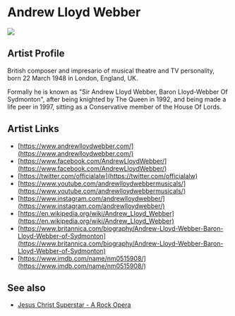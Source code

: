 # Andrew Lloyd Webber

![](../../asssets/artists/Andrew_Lloyd_Webber.png)

## Artist Profile

British composer and impresario of musical theatre and TV personality, born 22 March 1948 in London, England, UK.

Formally he is known as "Sir Andrew Lloyd Webber, Baron Lloyd-Webber Of Sydmonton", after being knighted by The Queen in 1992, and being made a life peer in 1997, sitting as a Conservative member of the House Of Lords.

## Artist Links

- [https://www.andrewlloydwebber.com/](https://www.andrewlloydwebber.com/)
- [https://www.facebook.com/AndrewLloydWebber/](https://www.facebook.com/AndrewLloydWebber/)
- [https://twitter.com/officialalw](https://twitter.com/officialalw)
- [https://www.youtube.com/andrewlloydwebbermusicals/](https://www.youtube.com/andrewlloydwebbermusicals/)
- [https://www.instagram.com/andrewlloydwebber/](https://www.instagram.com/andrewlloydwebber/)
- [https://en.wikipedia.org/wiki/Andrew_Lloyd_Webber](https://en.wikipedia.org/wiki/Andrew_Lloyd_Webber)
- [https://www.britannica.com/biography/Andrew-Lloyd-Webber-Baron-Lloyd-Webber-of-Sydmonton](https://www.britannica.com/biography/Andrew-Lloyd-Webber-Baron-Lloyd-Webber-of-Sydmonton)
- [https://www.imdb.com/name/nm0515908/](https://www.imdb.com/name/nm0515908/)


## See also

- [Jesus Christ Superstar - A Rock Opera](Andrew_Lloyd_Webber-Jesus_Christ_Superstar_-_A_Rock_Opera.md)
